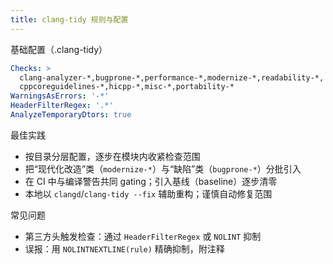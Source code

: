 ```yaml
---
title: clang-tidy 规则与配置
---
```


基础配置（.clang-tidy）
```yaml
Checks: >
  clang-analyzer-*,bugprone-*,performance-*,modernize-*,readability-*,
  cppcoreguidelines-*,hicpp-*,misc-*,portability-*
WarningsAsErrors: '-*'
HeaderFilterRegex: '.*'
AnalyzeTemporaryDtors: true
```

最佳实践
- 按目录分层配置，逐步在模块内收紧检查范围
- 把“现代化改造”类（`modernize-*`）与“缺陷”类（`bugprone-*`）分批引入
- 在 CI 中与编译警告共同 gating；引入基线（baseline）逐步清零
- 本地以 `clangd`/`clang-tidy --fix` 辅助重构；谨慎自动修复范围

常见问题
- 第三方头触发检查：通过 `HeaderFilterRegex` 或 `NOLINT` 抑制
- 误报：用 `NOLINTNEXTLINE(rule)` 精确抑制，附注释
